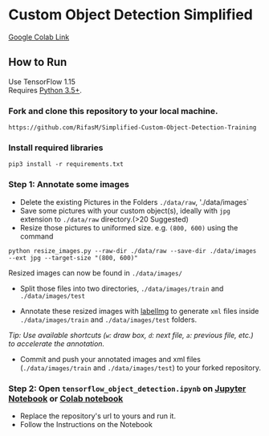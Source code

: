 # Custom Object Detection Simplified
[Google Colab Link](https://colab.research.google.com/github/RifasM/Simplified-Custom-Object-Detection-Training)

## How to Run
Use TensorFlow 1.15 \
Requires [Python 3.5+](https://www.python.org/ftp/python/3.6.4/python-3.6.4.exe).
### Fork and clone this repository to your local machine.
```
https://github.com/RifasM/Simplified-Custom-Object-Detection-Training
```
### Install required libraries
`pip3 install -r requirements.txt`


### Step 1: Annotate some images
- Delete the existing Pictures in the Folders `./data/raw`, './data/images`
- Save some pictures with your custom object(s), ideally with `jpg` extension to `./data/raw` directory.(>20 Suggested)
- Resize those pictures to uniformed size. e.g. `(800, 600)` using the command
```
python resize_images.py --raw-dir ./data/raw --save-dir ./data/images --ext jpg --target-size "(800, 600)"
```
Resized images can now be found in `./data/images/`
- Split those files into two directories, `./data/images/train` and `./data/images/test`

- Annotate these resized images with [labelImg](https://tzutalin.github.io/labelImg/) to generate `xml` files inside `./data/images/train` and `./data/images/test` folders. 

*Tip: Use available shortcuts (`w`: draw box, `d`: next file, `a`: previous file, etc.) to accelerate the annotation.*

- Commit and push your annotated images and xml files (`./data/images/train` and `./data/images/test`) to your forked repository.


### Step 2: Open `tensorflow_object_detection.ipynb` on [Jupyter Notebook](https://jupyter.org/install) or [Colab notebook](https://colab.research.google.com/)
- Replace the repository's url to yours and run it.
- Follow the Instructions on the Notebook
